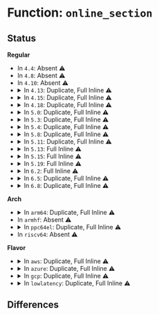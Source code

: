 # Function: <code>online_section</code>

## Status
<b>Regular</b>
<ul>
<li>
In <code>4.4</code>: Absent ⚠️
</li>
<li>
In <code>4.8</code>: Absent ⚠️
</li>
<li>
In <code>4.10</code>: Absent ⚠️
</li>
<li>
<details>
<summary>In <code>4.13</code>: Duplicate, Full Inline ⚠️</summary>

**Collision:** Static Duplication

**Inline:** Full

**Transformation:** False

**Instances:**

```
In mm/page_alloc.c (ffffffff811c03ad)
Location: include/linux/mmzone.h:1193
Inline: True
Inline callers:
  - mm/page_alloc.c:__pageblock_pfn_to_page
```
```
In mm/vmstat.c (ffffffff811df0f2)
Location: include/linux/mmzone.h:1193
Inline: True
Inline callers:
  - mm/vmstat.c:pagetypeinfo_showblockcount_print
```
```
In mm/compaction.c (ffffffff811e8c14)
Location: include/linux/mmzone.h:1193
Inline: True
Inline callers:
  - mm/compaction.c:__reset_isolation_suitable
```
```
In mm/page_isolation.c (ffffffff8124702f)
Location: include/linux/mmzone.h:1193
Inline: True
Inline callers:
  - mm/page_isolation.c:test_pages_isolated
  - mm/page_isolation.c:test_pages_isolated
  - mm/page_isolation.c:undo_isolate_page_range
  - mm/page_isolation.c:start_isolate_page_range
  - mm/page_isolation.c:start_isolate_page_range
```
</details>
</li>
<li>
<details>
<summary>In <code>4.15</code>: Duplicate, Full Inline ⚠️</summary>

**Collision:** Static Duplication

**Inline:** Full

**Transformation:** False

**Instances:**

```
In mm/page_alloc.c (ffffffff811d4e95)
Location: include/linux/mmzone.h:1206
Inline: True
Inline callers:
  - mm/page_alloc.c:__pageblock_pfn_to_page
```
```
In mm/vmstat.c (ffffffff811f4d6a)
Location: include/linux/mmzone.h:1206
Inline: True
Inline callers:
  - mm/vmstat.c:pagetypeinfo_showblockcount_print
```
```
In mm/compaction.c (ffffffff811ff008)
Location: include/linux/mmzone.h:1206
Inline: True
Inline callers:
  - mm/compaction.c:__reset_isolation_suitable
```
```
In mm/page_isolation.c (ffffffff812671c6)
Location: include/linux/mmzone.h:1206
Inline: True
Inline callers:
  - mm/page_isolation.c:test_pages_isolated
  - mm/page_isolation.c:test_pages_isolated
  - mm/page_isolation.c:undo_isolate_page_range
  - mm/page_isolation.c:start_isolate_page_range
  - mm/page_isolation.c:start_isolate_page_range
```
</details>
</li>
<li>
<details>
<summary>In <code>4.18</code>: Duplicate, Full Inline ⚠️</summary>

**Collision:** Static Duplication

**Inline:** Full

**Transformation:** False

**Instances:**

```
In mm/page_alloc.c (ffffffff811f62b5)
Location: include/linux/mmzone.h:1213
Inline: True
Inline callers:
  - mm/page_alloc.c:__pageblock_pfn_to_page
```
```
In mm/vmstat.c (ffffffff8121600d)
Location: include/linux/mmzone.h:1213
Inline: True
Inline callers:
  - mm/vmstat.c:pagetypeinfo_showblockcount_print
```
```
In mm/compaction.c (ffffffff812203fd)
Location: include/linux/mmzone.h:1213
Inline: True
Inline callers:
  - mm/compaction.c:__reset_isolation_suitable
```
```
In mm/page_isolation.c (ffffffff8128ba75)
Location: include/linux/mmzone.h:1213
Inline: True
Inline callers:
  - mm/page_isolation.c:test_pages_isolated
  - mm/page_isolation.c:test_pages_isolated
  - mm/page_isolation.c:undo_isolate_page_range
  - mm/page_isolation.c:start_isolate_page_range
  - mm/page_isolation.c:start_isolate_page_range
```
```
In drivers/base/memory.c (ffffffff8169d680)
Location: include/linux/mmzone.h:1213
Inline: True
Inline callers:
  - drivers/base/memory.c:memory_block_action
```
</details>
</li>
<li>
<details>
<summary>In <code>5.0</code>: Duplicate, Full Inline ⚠️</summary>

**Collision:** Static Duplication

**Inline:** Full

**Transformation:** False

**Instances:**

```
In mm/page_alloc.c (ffffffff81208590)
Location: include/linux/mmzone.h:1221
Inline: True
Inline callers:
  - mm/page_alloc.c:__pageblock_pfn_to_page
```
```
In mm/vmstat.c (ffffffff81228f0d)
Location: include/linux/mmzone.h:1221
Inline: True
Inline callers:
  - mm/vmstat.c:pagetypeinfo_showblockcount_print
```
```
In mm/compaction.c (ffffffff8123337d)
Location: include/linux/mmzone.h:1221
Inline: True
Inline callers:
  - mm/compaction.c:__reset_isolation_suitable
```
```
In mm/page_isolation.c (ffffffff812a09d5)
Location: include/linux/mmzone.h:1221
Inline: True
Inline callers:
  - mm/page_isolation.c:test_pages_isolated
  - mm/page_isolation.c:test_pages_isolated
  - mm/page_isolation.c:undo_isolate_page_range
  - mm/page_isolation.c:start_isolate_page_range
  - mm/page_isolation.c:start_isolate_page_range
```
```
In drivers/base/memory.c (ffffffff816bde1e)
Location: include/linux/mmzone.h:1221
Inline: True
Inline callers:
  - drivers/base/memory.c:memory_block_action
```
</details>
</li>
<li>
<details>
<summary>In <code>5.3</code>: Duplicate, Full Inline ⚠️</summary>

**Collision:** Static Duplication

**Inline:** Full

**Transformation:** False

**Instances:**

```
In kernel/power/snapshot.c (ffffffff81100d77)
Location: include/linux/mmzone.h:1294
Inline: True
Inline callers:
  - kernel/power/snapshot.c:saveable_page
```
```
In mm/vmstat.c (ffffffff81238be9)
Location: include/linux/mmzone.h:1294
Inline: True
Inline callers:
  - mm/vmstat.c:pagetypeinfo_showblockcount_print
```
```
In mm/compaction.c (ffffffff81245b94)
Location: include/linux/mmzone.h:1294
Inline: True
Inline callers:
  - mm/compaction.c:__reset_isolation_pfn
  - mm/compaction.c:__reset_isolation_pfn
  - mm/compaction.c:__reset_isolation_pfn
```
```
In mm/page_alloc.c (ffffffff8126e9e6)
Location: include/linux/mmzone.h:1294
Inline: True
Inline callers:
  - mm/page_alloc.c:__pageblock_pfn_to_page
```
```
In mm/page_isolation.c (ffffffff812bbc66)
Location: include/linux/mmzone.h:1294
Inline: True
Inline callers:
  - mm/page_isolation.c:test_pages_isolated
  - mm/page_isolation.c:test_pages_isolated
  - mm/page_isolation.c:undo_isolate_page_range
  - mm/page_isolation.c:start_isolate_page_range
  - mm/page_isolation.c:start_isolate_page_range
```
```
In drivers/base/memory.c (ffffffff816f8cc9)
Location: include/linux/mmzone.h:1294
Inline: True
Inline callers:
  - drivers/base/memory.c:memory_block_action
```
</details>
</li>
<li>
<details>
<summary>In <code>5.4</code>: Duplicate, Full Inline ⚠️</summary>

**Collision:** Static Duplication

**Inline:** Full

**Transformation:** False

**Instances:**

```
In kernel/power/snapshot.c (ffffffff8110d1d7)
Location: include/linux/mmzone.h:1301
Inline: True
Inline callers:
  - kernel/power/snapshot.c:saveable_page
```
```
In mm/vmstat.c (ffffffff81246ed9)
Location: include/linux/mmzone.h:1301
Inline: True
Inline callers:
  - mm/vmstat.c:pagetypeinfo_showblockcount_print
```
```
In mm/compaction.c (ffffffff81254057)
Location: include/linux/mmzone.h:1301
Inline: True
Inline callers:
  - mm/compaction.c:__reset_isolation_pfn
  - mm/compaction.c:__reset_isolation_pfn
  - mm/compaction.c:__reset_isolation_pfn
```
```
In mm/page_alloc.c (ffffffff8127d826)
Location: include/linux/mmzone.h:1301
Inline: True
Inline callers:
  - mm/page_alloc.c:__pageblock_pfn_to_page
```
```
In mm/hugetlb.c (ffffffff812915e2)
Location: include/linux/mmzone.h:1301
Inline: True
Inline callers:
  - mm/hugetlb.c:alloc_fresh_huge_page
```
```
In mm/memory_hotplug.c (ffffffff81ac8d5c)
Location: include/linux/mmzone.h:1301
Inline: True
Inline callers:
  - mm/memory_hotplug.c:remove_pfn_range_from_zone
  - mm/memory_hotplug.c:remove_pfn_range_from_zone
  - mm/memory_hotplug.c:remove_pfn_range_from_zone
```
```
In mm/memory-failure.c (ffffffff812cbdf0)
Location: include/linux/mmzone.h:1301
Inline: True
Inline callers:
  - mm/memory-failure.c:memory_failure
```
```
In mm/page_isolation.c (ffffffff812cdb46)
Location: include/linux/mmzone.h:1301
Inline: True
Inline callers:
  - mm/page_isolation.c:test_pages_isolated
  - mm/page_isolation.c:test_pages_isolated
  - mm/page_isolation.c:undo_isolate_page_range
  - mm/page_isolation.c:start_isolate_page_range
  - mm/page_isolation.c:start_isolate_page_range
```
```
In fs/proc/page.c (ffffffff81381cdd)
Location: include/linux/mmzone.h:1301
Inline: True
Inline callers:
  - fs/proc/page.c:kpagecgroup_read
  - fs/proc/page.c:kpageflags_read
  - fs/proc/page.c:kpagecount_read
```
```
In drivers/base/memory.c (ffffffff8171caf8)
Location: include/linux/mmzone.h:1301
Inline: True
Inline callers:
  - drivers/base/memory.c:soft_offline_page_store
  - drivers/base/memory.c:memory_subsys_online
```
</details>
</li>
<li>
<details>
<summary>In <code>5.8</code>: Duplicate, Full Inline ⚠️</summary>

**Collision:** Static Duplication

**Inline:** Full

**Transformation:** False

**Instances:**

```
In kernel/power/snapshot.c (ffffffff811183d0)
Location: include/linux/mmzone.h:1278
Inline: True
Inline callers:
  - kernel/power/snapshot.c:saveable_page
```
```
In mm/vmstat.c (ffffffff81274743)
Location: include/linux/mmzone.h:1278
Inline: True
Inline callers:
  - mm/vmstat.c:pagetypeinfo_showblockcount_print
```
```
In mm/compaction.c (ffffffff81280bfa)
Location: include/linux/mmzone.h:1278
Inline: True
Inline callers:
  - mm/compaction.c:__reset_isolation_pfn
  - mm/compaction.c:__reset_isolation_pfn
  - mm/compaction.c:__reset_isolation_pfn
```
```
In mm/page_alloc.c (ffffffff812ae168)
Location: include/linux/mmzone.h:1278
Inline: True
Inline callers:
  - mm/page_alloc.c:pfn_range_valid_contig
  - mm/page_alloc.c:__pageblock_pfn_to_page
```
```
In mm/shuffle.c (ffffffff81bc5abb)
Location: include/linux/mmzone.h:1278
Inline: True
```
```
In mm/memory_hotplug.c (ffffffff812e0ac7)
Location: include/linux/mmzone.h:1278
Inline: True
Inline callers:
  - mm/memory_hotplug.c:find_biggest_section_pfn
  - mm/memory_hotplug.c:find_smallest_section_pfn
```
```
In mm/memory-failure.c (ffffffff8130286e)
Location: include/linux/mmzone.h:1278
Inline: True
Inline callers:
  - mm/memory-failure.c:soft_offline_page
  - mm/memory-failure.c:memory_failure
```
```
In mm/page_isolation.c (ffffffff81303de1)
Location: include/linux/mmzone.h:1278
Inline: True
Inline callers:
  - mm/page_isolation.c:test_pages_isolated
  - mm/page_isolation.c:test_pages_isolated
  - mm/page_isolation.c:undo_isolate_page_range
  - mm/page_isolation.c:start_isolate_page_range
  - mm/page_isolation.c:start_isolate_page_range
```
```
In mm/page_idle.c (ffffffff8130920f)
Location: include/linux/mmzone.h:1278
Inline: True
Inline callers:
  - mm/page_idle.c:page_idle_get_page
```
```
In fs/proc/page.c (ffffffff813cc2cd)
Location: include/linux/mmzone.h:1278
Inline: True
Inline callers:
  - fs/proc/page.c:kpagecgroup_read
  - fs/proc/page.c:kpageflags_read
  - fs/proc/page.c:kpagecount_read
```
</details>
</li>
<li>
<details>
<summary>In <code>5.11</code>: Duplicate, Full Inline ⚠️</summary>

**Collision:** Static Duplication

**Inline:** Full

**Transformation:** False

**Instances:**

```
In kernel/power/snapshot.c (ffffffff81bdf867)
Location: include/linux/mmzone.h:1316
Inline: True
Inline callers:
  - kernel/power/snapshot.c:saveable_page
```
```
In mm/vmstat.c (ffffffff8127ef9d)
Location: include/linux/mmzone.h:1316
Inline: True
Inline callers:
  - mm/vmstat.c:pagetypeinfo_showblockcount_print
```
```
In mm/compaction.c (ffffffff8128af11)
Location: include/linux/mmzone.h:1316
Inline: True
Inline callers:
  - mm/compaction.c:__reset_isolation_pfn
  - mm/compaction.c:__reset_isolation_pfn
  - mm/compaction.c:__reset_isolation_pfn
```
```
In mm/page_alloc.c (ffffffff812b9bef)
Location: include/linux/mmzone.h:1316
Inline: True
Inline callers:
  - mm/page_alloc.c:pfn_range_valid_contig
  - mm/page_alloc.c:__pageblock_pfn_to_page
```
```
In mm/shuffle.c (ffffffff81c3eaa8)
Location: include/linux/mmzone.h:1316
Inline: True
```
```
In mm/memory_hotplug.c (ffffffff812eb993)
Location: include/linux/mmzone.h:1316
Inline: True
Inline callers:
  - mm/memory_hotplug.c:try_offline_memory_block
  - mm/memory_hotplug.c:find_biggest_section_pfn
  - mm/memory_hotplug.c:find_smallest_section_pfn
```
```
In mm/memory-failure.c (ffffffff8130ebc6)
Location: include/linux/mmzone.h:1316
Inline: True
Inline callers:
  - mm/memory-failure.c:soft_offline_page
  - mm/memory-failure.c:memory_failure
```
```
In mm/page_isolation.c (ffffffff8130fcb8)
Location: include/linux/mmzone.h:1316
Inline: True
Inline callers:
  - mm/page_isolation.c:test_pages_isolated
  - mm/page_isolation.c:test_pages_isolated
  - mm/page_isolation.c:undo_isolate_page_range
  - mm/page_isolation.c:start_isolate_page_range
  - mm/page_isolation.c:start_isolate_page_range
```
```
In mm/page_idle.c (ffffffff81315076)
Location: include/linux/mmzone.h:1316
Inline: True
Inline callers:
  - mm/page_idle.c:page_idle_get_page
```
```
In fs/proc/page.c (ffffffff813ddf11)
Location: include/linux/mmzone.h:1316
Inline: True
Inline callers:
  - fs/proc/page.c:kpagecgroup_read
  - fs/proc/page.c:kpageflags_read
  - fs/proc/page.c:kpagecount_read
```
</details>
</li>
<li>
<details>
<summary>In <code>5.13</code>: Full Inline ⚠️</summary>

**Collision:** Unique Static

**Inline:** Full

**Transformation:** False

**Instances:**

```
In mm/memory_hotplug.c (ffffffff812c63ce)
Location: include/linux/mmzone.h:1381
Inline: True
Inline callers:
  - mm/memory_hotplug.c:pfn_to_online_page
```
</details>
</li>
<li>
<details>
<summary>In <code>5.15</code>: Full Inline ⚠️</summary>

**Collision:** Unique Static

**Inline:** Full

**Transformation:** False

**Instances:**

```
In mm/memory_hotplug.c (ffffffff8130aebe)
Location: include/linux/mmzone.h:1418
Inline: True
Inline callers:
  - mm/memory_hotplug.c:pfn_to_online_page
```
</details>
</li>
<li>
<details>
<summary>In <code>5.19</code>: Full Inline ⚠️</summary>

**Collision:** Unique Static

**Inline:** Full

**Transformation:** False

**Instances:**

```
In mm/memory_hotplug.c (ffffffff81374577)
Location: include/linux/mmzone.h:1464
Inline: True
Inline callers:
  - mm/memory_hotplug.c:pfn_to_online_page
```
</details>
</li>
<li>
<details>
<summary>In <code>6.2</code>: Full Inline ⚠️</summary>

**Collision:** Unique Static

**Inline:** Full

**Transformation:** False

**Instances:**

```
In mm/memory_hotplug.c (ffffffff813f16c7)
Location: include/linux/mmzone.h:1796
Inline: True
Inline callers:
  - mm/memory_hotplug.c:pfn_to_online_page
```
</details>
</li>
<li>
<details>
<summary>In <code>6.5</code>: Duplicate, Full Inline ⚠️</summary>

**Collision:** Static Duplication

**Inline:** Full

**Transformation:** False

**Instances:**

```
In mm/compaction.c (ffffffff813dba7f)
Location: include/linux/mmzone.h:1921
Inline: True
Inline callers:
  - mm/compaction.c:isolate_migratepages
  - mm/compaction.c:isolate_migratepages
```
```
In mm/memory_hotplug.c (ffffffff81425207)
Location: include/linux/mmzone.h:1921
Inline: True
Inline callers:
  - mm/memory_hotplug.c:pfn_to_online_page
```
</details>
</li>
<li>
<details>
<summary>In <code>6.8</code>: Duplicate, Full Inline ⚠️</summary>

**Collision:** Static Duplication

**Inline:** Full

**Transformation:** False

**Instances:**

```
In mm/compaction.c (ffffffff814059df)
Location: include/linux/mmzone.h:1932
Inline: True
Inline callers:
  - mm/compaction.c:isolate_migratepages
  - mm/compaction.c:isolate_migratepages
  - mm/compaction.c:isolate_freepages
  - mm/compaction.c:isolate_freepages
```
```
In mm/memory_hotplug.c (ffffffff81452447)
Location: include/linux/mmzone.h:1932
Inline: True
Inline callers:
  - mm/memory_hotplug.c:pfn_to_online_page
```
</details>
</li>
</ul>
<b>Arch</b>
<ul>
<li>
<details>
<summary>In <code>arm64</code>: Duplicate, Full Inline ⚠️</summary>

**Collision:** Static Duplication

**Inline:** Full

**Transformation:** False

**Instances:**

```
In mm/vmstat.c (ffff8000102da270)
Location: include/linux/mmzone.h:1301
Inline: True
Inline callers:
  - mm/vmstat.c:pagetypeinfo_showblockcount_print
```
```
In mm/compaction.c (ffff8000102e99f4)
Location: include/linux/mmzone.h:1301
Inline: True
Inline callers:
  - mm/compaction.c:__reset_isolation_pfn
  - mm/compaction.c:__reset_isolation_pfn
  - mm/compaction.c:__reset_isolation_pfn
```
```
In mm/page_alloc.c (ffff8000103150d0)
Location: include/linux/mmzone.h:1301
Inline: True
Inline callers:
  - mm/page_alloc.c:__pageblock_pfn_to_page
```
```
In mm/hugetlb.c (ffff80001032e7a4)
Location: include/linux/mmzone.h:1301
Inline: True
Inline callers:
  - mm/hugetlb.c:alloc_gigantic_page
```
```
In mm/memory_hotplug.c (ffff800010d9c8b0)
Location: include/linux/mmzone.h:1301
Inline: True
Inline callers:
  - mm/memory_hotplug.c:remove_pfn_range_from_zone
  - mm/memory_hotplug.c:remove_pfn_range_from_zone
  - mm/memory_hotplug.c:remove_pfn_range_from_zone
```
```
In mm/memory-failure.c (ffff80001036f384)
Location: include/linux/mmzone.h:1301
Inline: True
Inline callers:
  - mm/memory-failure.c:memory_failure
```
```
In mm/page_isolation.c (ffff800010371f90)
Location: include/linux/mmzone.h:1301
Inline: True
Inline callers:
  - mm/page_isolation.c:test_pages_isolated
  - mm/page_isolation.c:test_pages_isolated
  - mm/page_isolation.c:undo_isolate_page_range
  - mm/page_isolation.c:start_isolate_page_range
  - mm/page_isolation.c:start_isolate_page_range
```
```
In fs/proc/page.c (ffff80001044fab8)
Location: include/linux/mmzone.h:1301
Inline: True
Inline callers:
  - fs/proc/page.c:kpagecgroup_read
  - fs/proc/page.c:kpageflags_read
  - fs/proc/page.c:kpagecount_read
```
```
In drivers/base/memory.c (ffff8000109107fc)
Location: include/linux/mmzone.h:1301
Inline: True
Inline callers:
  - drivers/base/memory.c:soft_offline_page_store
  - drivers/base/memory.c:memory_block_action
```
</details>
</li>
<li>
In <code>armhf</code>: Absent ⚠️
</li>
<li>
<details>
<summary>In <code>ppc64el</code>: Duplicate, Full Inline ⚠️</summary>

**Collision:** Static Duplication

**Inline:** Full

**Transformation:** False

**Instances:**

```
In mm/vmstat.c (c00000000039aaec)
Location: include/linux/mmzone.h:1301
Inline: True
Inline callers:
  - mm/vmstat.c:pagetypeinfo_showblockcount_print
```
```
In mm/compaction.c (c0000000003ae878)
Location: include/linux/mmzone.h:1301
Inline: True
Inline callers:
  - mm/compaction.c:__reset_isolation_pfn
  - mm/compaction.c:__reset_isolation_pfn
  - mm/compaction.c:__reset_isolation_pfn
```
```
In mm/page_alloc.c (c0000000003e6e68)
Location: include/linux/mmzone.h:1301
Inline: True
Inline callers:
  - mm/page_alloc.c:__pageblock_pfn_to_page
```
```
In mm/hugetlb.c (c0000000004077e0)
Location: include/linux/mmzone.h:1301
Inline: True
Inline callers:
  - mm/hugetlb.c:alloc_fresh_huge_page
```
```
In mm/memory_hotplug.c (c00000000042f7dc)
Location: include/linux/mmzone.h:1301
Inline: True
Inline callers:
  - mm/memory_hotplug.c:remove_pfn_range_from_zone
  - mm/memory_hotplug.c:remove_pfn_range_from_zone
  - mm/memory_hotplug.c:remove_pfn_range_from_zone
```
```
In mm/memory-failure.c (c000000000460f78)
Location: include/linux/mmzone.h:1301
Inline: True
Inline callers:
  - mm/memory-failure.c:memory_failure
```
```
In mm/page_isolation.c (c000000000463800)
Location: include/linux/mmzone.h:1301
Inline: True
Inline callers:
  - mm/page_isolation.c:test_pages_isolated
  - mm/page_isolation.c:test_pages_isolated
  - mm/page_isolation.c:undo_isolate_page_range
  - mm/page_isolation.c:start_isolate_page_range
  - mm/page_isolation.c:start_isolate_page_range
```
```
In fs/proc/page.c (c000000000567e5c)
Location: include/linux/mmzone.h:1301
Inline: True
Inline callers:
  - fs/proc/page.c:kpagecgroup_read
  - fs/proc/page.c:kpageflags_read
  - fs/proc/page.c:kpagecount_read
```
```
In drivers/base/memory.c (c0000000009b1668)
Location: include/linux/mmzone.h:1301
Inline: True
Inline callers:
  - drivers/base/memory.c:soft_offline_page_store
  - drivers/base/memory.c:memory_subsys_online
```
</details>
</li>
<li>
In <code>riscv64</code>: Absent ⚠️
</li>
</ul>
<b>Flavor</b>
<ul>
<li>
<details>
<summary>In <code>aws</code>: Duplicate, Full Inline ⚠️</summary>

**Collision:** Static Duplication

**Inline:** Full

**Transformation:** False

**Instances:**

```
In kernel/power/snapshot.c (ffffffff811053f7)
Location: include/linux/mmzone.h:1301
Inline: True
Inline callers:
  - kernel/power/snapshot.c:saveable_page
```
```
In mm/vmstat.c (ffffffff8123f529)
Location: include/linux/mmzone.h:1301
Inline: True
Inline callers:
  - mm/vmstat.c:pagetypeinfo_showblockcount_print
```
```
In mm/compaction.c (ffffffff8124c6a7)
Location: include/linux/mmzone.h:1301
Inline: True
Inline callers:
  - mm/compaction.c:__reset_isolation_pfn
  - mm/compaction.c:__reset_isolation_pfn
  - mm/compaction.c:__reset_isolation_pfn
```
```
In mm/page_alloc.c (ffffffff81275e76)
Location: include/linux/mmzone.h:1301
Inline: True
Inline callers:
  - mm/page_alloc.c:__pageblock_pfn_to_page
```
```
In mm/hugetlb.c (ffffffff81289bc2)
Location: include/linux/mmzone.h:1301
Inline: True
Inline callers:
  - mm/hugetlb.c:alloc_fresh_huge_page
```
```
In mm/memory_hotplug.c (ffffffff81a67bcc)
Location: include/linux/mmzone.h:1301
Inline: True
Inline callers:
  - mm/memory_hotplug.c:remove_pfn_range_from_zone
  - mm/memory_hotplug.c:remove_pfn_range_from_zone
  - mm/memory_hotplug.c:remove_pfn_range_from_zone
```
```
In mm/memory-failure.c (ffffffff812c43d0)
Location: include/linux/mmzone.h:1301
Inline: True
Inline callers:
  - mm/memory-failure.c:memory_failure
```
```
In mm/page_isolation.c (ffffffff812c6126)
Location: include/linux/mmzone.h:1301
Inline: True
Inline callers:
  - mm/page_isolation.c:test_pages_isolated
  - mm/page_isolation.c:test_pages_isolated
  - mm/page_isolation.c:undo_isolate_page_range
  - mm/page_isolation.c:start_isolate_page_range
  - mm/page_isolation.c:start_isolate_page_range
```
```
In fs/proc/page.c (ffffffff8137a2bd)
Location: include/linux/mmzone.h:1301
Inline: True
Inline callers:
  - fs/proc/page.c:kpagecgroup_read
  - fs/proc/page.c:kpageflags_read
  - fs/proc/page.c:kpagecount_read
```
```
In drivers/base/memory.c (ffffffff816e2e28)
Location: include/linux/mmzone.h:1301
Inline: True
Inline callers:
  - drivers/base/memory.c:soft_offline_page_store
  - drivers/base/memory.c:memory_subsys_online
```
</details>
</li>
<li>
<details>
<summary>In <code>azure</code>: Duplicate, Full Inline ⚠️</summary>

**Collision:** Static Duplication

**Inline:** Full

**Transformation:** False

**Instances:**

```
In kernel/power/snapshot.c (ffffffff810f6697)
Location: include/linux/mmzone.h:1301
Inline: True
Inline callers:
  - kernel/power/snapshot.c:saveable_page
```
```
In mm/vmstat.c (ffffffff81232529)
Location: include/linux/mmzone.h:1301
Inline: True
Inline callers:
  - mm/vmstat.c:pagetypeinfo_showblockcount_print
```
```
In mm/compaction.c (ffffffff8123f647)
Location: include/linux/mmzone.h:1301
Inline: True
Inline callers:
  - mm/compaction.c:__reset_isolation_pfn
  - mm/compaction.c:__reset_isolation_pfn
  - mm/compaction.c:__reset_isolation_pfn
```
```
In mm/page_alloc.c (ffffffff81267dc6)
Location: include/linux/mmzone.h:1301
Inline: True
Inline callers:
  - mm/page_alloc.c:__pageblock_pfn_to_page
```
```
In mm/hugetlb.c (ffffffff8127b9f2)
Location: include/linux/mmzone.h:1301
Inline: True
Inline callers:
  - mm/hugetlb.c:alloc_fresh_huge_page
```
```
In mm/memory_hotplug.c (ffffffff81a2468c)
Location: include/linux/mmzone.h:1301
Inline: True
Inline callers:
  - mm/memory_hotplug.c:remove_pfn_range_from_zone
  - mm/memory_hotplug.c:remove_pfn_range_from_zone
  - mm/memory_hotplug.c:remove_pfn_range_from_zone
```
```
In mm/memory-failure.c (ffffffff812b5410)
Location: include/linux/mmzone.h:1301
Inline: True
Inline callers:
  - mm/memory-failure.c:memory_failure
```
```
In mm/page_isolation.c (ffffffff812b7166)
Location: include/linux/mmzone.h:1301
Inline: True
Inline callers:
  - mm/page_isolation.c:test_pages_isolated
  - mm/page_isolation.c:test_pages_isolated
  - mm/page_isolation.c:undo_isolate_page_range
  - mm/page_isolation.c:start_isolate_page_range
  - mm/page_isolation.c:start_isolate_page_range
```
```
In fs/proc/page.c (ffffffff8136ad8d)
Location: include/linux/mmzone.h:1301
Inline: True
Inline callers:
  - fs/proc/page.c:kpagecgroup_read
  - fs/proc/page.c:kpageflags_read
  - fs/proc/page.c:kpagecount_read
```
```
In drivers/base/memory.c (ffffffff816bd468)
Location: include/linux/mmzone.h:1301
Inline: True
Inline callers:
  - drivers/base/memory.c:soft_offline_page_store
  - drivers/base/memory.c:memory_subsys_online
```
</details>
</li>
<li>
<details>
<summary>In <code>gcp</code>: Duplicate, Full Inline ⚠️</summary>

**Collision:** Static Duplication

**Inline:** Full

**Transformation:** False

**Instances:**

```
In kernel/power/snapshot.c (ffffffff811036a7)
Location: include/linux/mmzone.h:1301
Inline: True
Inline callers:
  - kernel/power/snapshot.c:saveable_page
```
```
In mm/vmstat.c (ffffffff8123d2c9)
Location: include/linux/mmzone.h:1301
Inline: True
Inline callers:
  - mm/vmstat.c:pagetypeinfo_showblockcount_print
```
```
In mm/compaction.c (ffffffff8124a447)
Location: include/linux/mmzone.h:1301
Inline: True
Inline callers:
  - mm/compaction.c:__reset_isolation_pfn
  - mm/compaction.c:__reset_isolation_pfn
  - mm/compaction.c:__reset_isolation_pfn
```
```
In mm/page_alloc.c (ffffffff81273c16)
Location: include/linux/mmzone.h:1301
Inline: True
Inline callers:
  - mm/page_alloc.c:__pageblock_pfn_to_page
```
```
In mm/hugetlb.c (ffffffff812879d2)
Location: include/linux/mmzone.h:1301
Inline: True
Inline callers:
  - mm/hugetlb.c:alloc_fresh_huge_page
```
```
In mm/memory_hotplug.c (ffffffff81ad3fdc)
Location: include/linux/mmzone.h:1301
Inline: True
Inline callers:
  - mm/memory_hotplug.c:remove_pfn_range_from_zone
  - mm/memory_hotplug.c:remove_pfn_range_from_zone
  - mm/memory_hotplug.c:remove_pfn_range_from_zone
```
```
In mm/memory-failure.c (ffffffff812c21e0)
Location: include/linux/mmzone.h:1301
Inline: True
Inline callers:
  - mm/memory-failure.c:memory_failure
```
```
In mm/page_isolation.c (ffffffff812c3f36)
Location: include/linux/mmzone.h:1301
Inline: True
Inline callers:
  - mm/page_isolation.c:test_pages_isolated
  - mm/page_isolation.c:test_pages_isolated
  - mm/page_isolation.c:undo_isolate_page_range
  - mm/page_isolation.c:start_isolate_page_range
  - mm/page_isolation.c:start_isolate_page_range
```
```
In fs/proc/page.c (ffffffff81377d8d)
Location: include/linux/mmzone.h:1301
Inline: True
Inline callers:
  - fs/proc/page.c:kpagecgroup_read
  - fs/proc/page.c:kpageflags_read
  - fs/proc/page.c:kpagecount_read
```
```
In drivers/base/memory.c (ffffffff8170ffb8)
Location: include/linux/mmzone.h:1301
Inline: True
Inline callers:
  - drivers/base/memory.c:soft_offline_page_store
  - drivers/base/memory.c:memory_subsys_online
```
</details>
</li>
<li>
<details>
<summary>In <code>lowlatency</code>: Duplicate, Full Inline ⚠️</summary>

**Collision:** Static Duplication

**Inline:** Full

**Transformation:** False

**Instances:**

```
In kernel/power/snapshot.c (ffffffff8110ea97)
Location: include/linux/mmzone.h:1301
Inline: True
Inline callers:
  - kernel/power/snapshot.c:saveable_page
```
```
In mm/vmstat.c (ffffffff8124c9f9)
Location: include/linux/mmzone.h:1301
Inline: True
Inline callers:
  - mm/vmstat.c:pagetypeinfo_showblockcount_print
```
```
In mm/compaction.c (ffffffff81259ca7)
Location: include/linux/mmzone.h:1301
Inline: True
Inline callers:
  - mm/compaction.c:__reset_isolation_pfn
  - mm/compaction.c:__reset_isolation_pfn
  - mm/compaction.c:__reset_isolation_pfn
```
```
In mm/page_alloc.c (ffffffff81283716)
Location: include/linux/mmzone.h:1301
Inline: True
Inline callers:
  - mm/page_alloc.c:__pageblock_pfn_to_page
```
```
In mm/hugetlb.c (ffffffff81297f6f)
Location: include/linux/mmzone.h:1301
Inline: True
Inline callers:
  - mm/hugetlb.c:alloc_fresh_huge_page
```
```
In mm/memory_hotplug.c (ffffffff81ae04be)
Location: include/linux/mmzone.h:1301
Inline: True
Inline callers:
  - mm/memory_hotplug.c:remove_pfn_range_from_zone
  - mm/memory_hotplug.c:remove_pfn_range_from_zone
  - mm/memory_hotplug.c:remove_pfn_range_from_zone
```
```
In mm/memory-failure.c (ffffffff812d2c70)
Location: include/linux/mmzone.h:1301
Inline: True
Inline callers:
  - mm/memory-failure.c:memory_failure
```
```
In mm/page_isolation.c (ffffffff812d49d6)
Location: include/linux/mmzone.h:1301
Inline: True
Inline callers:
  - mm/page_isolation.c:test_pages_isolated
  - mm/page_isolation.c:test_pages_isolated
  - mm/page_isolation.c:undo_isolate_page_range
  - mm/page_isolation.c:start_isolate_page_range
  - mm/page_isolation.c:start_isolate_page_range
```
```
In fs/proc/page.c (ffffffff8138b837)
Location: include/linux/mmzone.h:1301
Inline: True
Inline callers:
  - fs/proc/page.c:kpagecgroup_read
  - fs/proc/page.c:kpageflags_read
  - fs/proc/page.c:kpagecount_read
```
```
In drivers/base/memory.c (ffffffff8172b118)
Location: include/linux/mmzone.h:1301
Inline: True
Inline callers:
  - drivers/base/memory.c:soft_offline_page_store
  - drivers/base/memory.c:memory_subsys_online
```
</details>
</li>
</ul>

## Differences
